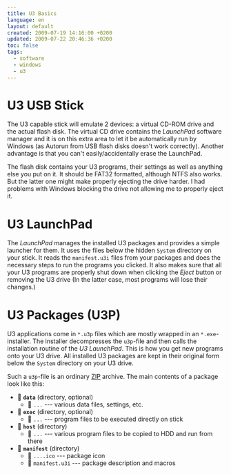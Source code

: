 ```yaml
---
title: U3 Basics
language: en
layout: default
created: 2009-07-19 14:16:00 +0200
updated: 2009-07-22 20:46:36 +0200
toc: false
tags:
  - software
  - windows
  - u3
---
```

U3 USB Stick
============

The U3 capable stick will emulate 2 devices: a virtual CD-ROM drive and the actual flash disk. The virtual CD drive
contains the *LaunchPad* software manager and it is on this extra area to let it be automatically run by Windows (as
Autorun from USB flash disks doesn't work correctly). Another advantage is that you can't easily/accidentally erase the
LaunchPad.

The flash disk contains your U3 programs, their settings as well as anything else you put on it. It should be FAT32
formatted, although NTFS also works. But the latter one might make properly ejecting the drive harder. I had problems
with Windows blocking the drive not allowing me to properly eject it.


U3 LaunchPad
============

The *LaunchPad* manages the installed U3 packages and provides a simple launcher for them. It uses the files below the
hidden `System` directory on your stick. It reads the `manifest.u3i` files from your packages and does the necessary
steps to run the programs you clicked. It also makes sure that all your U3 programs are properly shut down when
clicking the *Eject* button or removing the U3 drive (In the latter case, most programs will lose their changes.)


U3 Packages (U3P)
=================

U3 applications come in `*.u3p` files which are mostly wrapped in an `*.exe`-installer. The installer decompresses the
`u3p`-file and then calls the installation routine of the *U3 LaunchPad*. This is how you get new programs onto your U3
drive. All installed U3 packages are kept in their original form below the `System` directory on your U3 drive.

Such a `u3p`-file is an ordinary [ZIP](http://en.wikipedia.org/wiki/ZIP_(file_format)) archive. The main contents of
a package look like this:

* 📂 **`data`** (directory, optional)
    * 📄 `...` --- various data files, settings, etc.
* 📂 **`exec`** (directory, optional)
    * 📄 `...` --- program files to be executed directly on stick
* 📂 **`host`** (directory)
    * 📄 `...` --- various program files to be copied to HDD and run from there
* 📂 **`manifest`** (directory)
    * 📄 `....ico` --- package icon
    * 📄 `manifest.u3i` --- package description and macros
